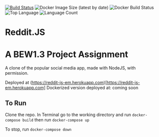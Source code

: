 [![Build Status](https://travis-ci.com/mackroe/reddit-clone.svg?branch=master)](https://travis-ci.com/mackroe/reddit-clone)
![Docker Image Size (latest by date)](https://img.shields.io/docker/image-size/mackroe/reddit-clone?sort=date?style=plastic&logo=appveyore)
![Docker Build Status](https://img.shields.io/docker/build/mackroe/reddit-clone?style=plastic&logo=appveyore)
![Top Language](https://img.shields.io/github/languages/top/mackroe/reddit-clone)
![Language Count](https://img.shields.io/github/languages/count/mackroe/reddit-clone)


# Reddit.JS
# A BEW1.3 Project Assignment

A clone of the popular social media app, made with NodeJS, with permission. 

Deployed at (https://reddit-js-em.herokuapp.com)[https://reddit-js-em.herokuapp.com]
Dockerized version deployed at: coming soon

## To Run
Clone the repo.
In Terminal go to the working directory and run
`docker-compose build`
then run
`docker-compose up`

To stop, run `docker-compose down`

